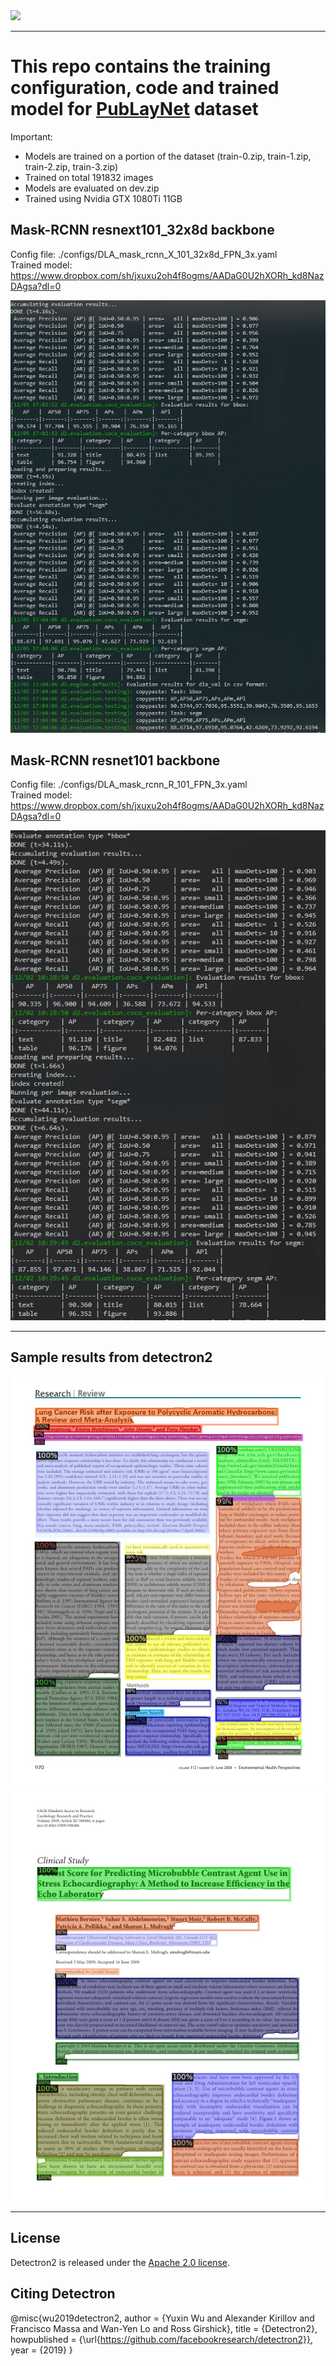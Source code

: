 <img src=".github/Detectron2-Logo-Horz.svg" width="300" >

---

# This repo contains the training configuration, code and trained model for [PubLayNet](https://github.com/ibm-aur-nlp/PubLayNet) dataset  

Important:
* Models are trained on a portion of the dataset (train-0.zip, train-1.zip, train-2.zip, train-3.zip)
* Trained on total 191832 images
* Models are evaluated on dev.zip
* Trained using Nvidia GTX 1080Ti 11GB



## Mask-RCNN resnext101_32x8d backbone
Config file: ./configs/DLA_mask_rcnn_X_101_32x8d_FPN_3x.yaml  
Trained model: https://www.dropbox.com/sh/jxuxu2oh4f8ogms/AADaG0U2hXORh_kd8NazDAgsa?dl=0

<img src="assets/images/resnext101_32x8d/result_resnext101_32x8d.JPG" > 



## Mask-RCNN resnet101 backbone  
Config file: ./configs/DLA_mask_rcnn_R_101_FPN_3x.yaml  
Trained model: https://www.dropbox.com/sh/jxuxu2oh4f8ogms/AADaG0U2hXORh_kd8NazDAgsa?dl=0

<img src="assets/images/resnet101/result_resnet101.JPG" >

---

## Sample results from detectron2

<img src="assets/images/resnet101/PMC1247189_00000.jpg" >  

<img src="assets/images/resnet101/PMC2778503_00000.jpg" >  


 

---




## License

Detectron2 is released under the [Apache 2.0 license](LICENSE).

## Citing Detectron

@misc{wu2019detectron2,
  author =       {Yuxin Wu and Alexander Kirillov and Francisco Massa and
                  Wan-Yen Lo and Ross Girshick},
  title =        {Detectron2},
  howpublished = {\url{https://github.com/facebookresearch/detectron2}},
  year =         {2019}
}

